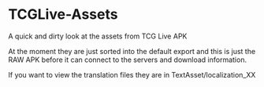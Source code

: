 # TCGLive-Assets

A quick and dirty look at the assets from TCG Live APK

At the moment they are just sorted into the default export and this is just the RAW APK before it can connect to the servers and download information.

If you want to view the translation files they are in TextAsset/localization_XX
